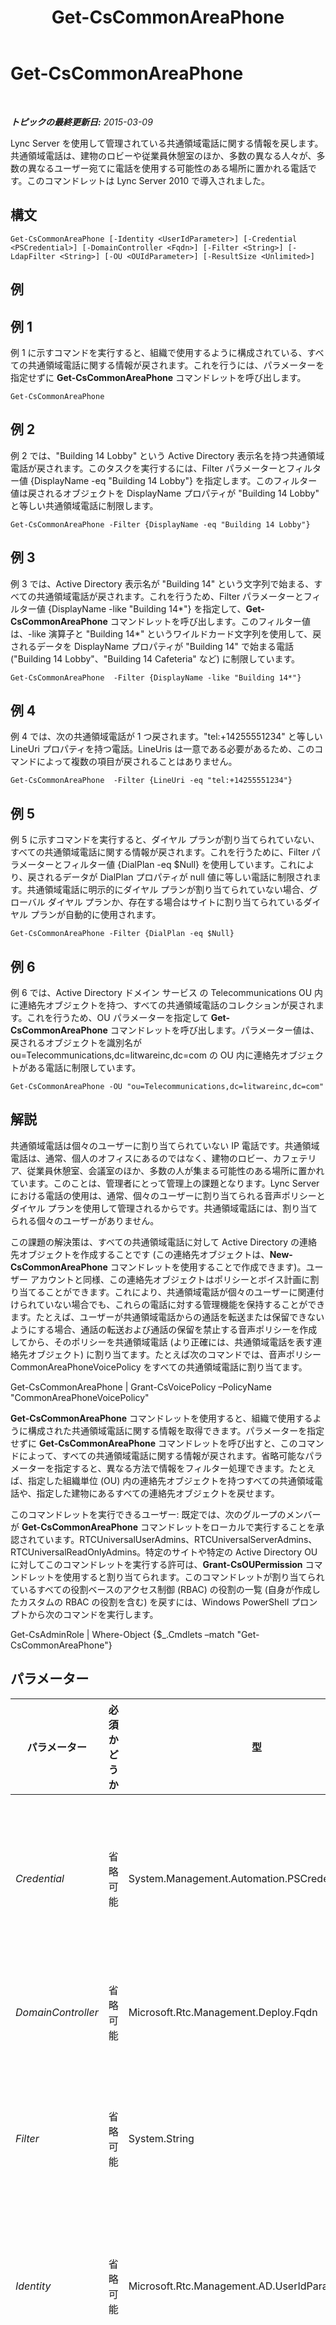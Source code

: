 ﻿---
title: Get-CsCommonAreaPhone
TOCTitle: Get-CsCommonAreaPhone
ms:assetid: bfb7927b-49a7-4637-a9ff-fd68897efb45
ms:mtpsurl: https://technet.microsoft.com/ja-jp/library/Gg412934(v=OCS.15)
ms:contentKeyID: 48273437
ms.date: 05/19/2016
mtps_version: v=OCS.15
ms.translationtype: HT
---

# Get-CsCommonAreaPhone

 

_**トピックの最終更新日:** 2015-03-09_

Lync Server を使用して管理されている共通領域電話に関する情報を戻します。共通領域電話は、建物のロビーや従業員休憩室のほか、多数の異なる人々が、多数の異なるユーザー宛てに電話を使用する可能性のある場所に置かれる電話です。このコマンドレットは Lync Server 2010 で導入されました。

## 構文

    Get-CsCommonAreaPhone [-Identity <UserIdParameter>] [-Credential <PSCredential>] [-DomainController <Fqdn>] [-Filter <String>] [-LdapFilter <String>] [-OU <OUIdParameter>] [-ResultSize <Unlimited>]

## 例

## 例 1

例 1 に示すコマンドを実行すると、組織で使用するように構成されている、すべての共通領域電話に関する情報が戻されます。これを行うには、パラメーターを指定せずに **Get-CsCommonAreaPhone** コマンドレットを呼び出します。

    Get-CsCommonAreaPhone

## 例 2

例 2 では、"Building 14 Lobby" という Active Directory 表示名を持つ共通領域電話が戻されます。このタスクを実行するには、Filter パラメーターとフィルター値 {DisplayName -eq "Building 14 Lobby"} を指定します。このフィルター値は戻されるオブジェクトを DisplayName プロパティが "Building 14 Lobby" と等しい共通領域電話に制限します。

    Get-CsCommonAreaPhone -Filter {DisplayName -eq "Building 14 Lobby"}

## 例 3

例 3 では、Active Directory 表示名が "Building 14" という文字列で始まる、すべての共通領域電話が戻されます。これを行うため、Filter パラメーターとフィルター値 {DisplayName -like "Building 14\*"} を指定して、**Get-CsCommonAreaPhone** コマンドレットを呼び出します。このフィルター値は、-like 演算子と "Building 14\*" というワイルドカード文字列を使用して、戻されるデータを DisplayName プロパティが "Building 14" で始まる電話 ("Building 14 Lobby"、"Building 14 Cafeteria" など) に制限しています。

    Get-CsCommonAreaPhone  -Filter {DisplayName -like "Building 14*"}

## 例 4

例 4 では、次の共通領域電話が 1 つ戻されます。"tel:+14255551234" と等しい LineUri プロパティを持つ電話。LineUris は一意である必要があるため、このコマンドによって複数の項目が戻されることはありません。

    Get-CsCommonAreaPhone  -Filter {LineUri -eq "tel:+14255551234"}

## 例 5

例 5 に示すコマンドを実行すると、ダイヤル プランが割り当てられていない、すべての共通領域電話に関する情報が戻されます。これを行うために、Filter パラメーターとフィルター値 {DialPlan -eq $Null} を使用しています。これにより、戻されるデータが DialPlan プロパティが null 値に等しい電話に制限されます。共通領域電話に明示的にダイヤル プランが割り当てられていない場合、グローバル ダイヤル プランか、存在する場合はサイトに割り当てられているダイヤル プランが自動的に使用されます。

    Get-CsCommonAreaPhone -Filter {DialPlan -eq $Null}

## 例 6

例 6 では、Active Directory ドメイン サービス の Telecommunications OU 内に連絡先オブジェクトを持つ、すべての共通領域電話のコレクションが戻されます。これを行うため、OU パラメーターを指定して **Get-CsCommonAreaPhone** コマンドレットを呼び出します。パラメーター値は、戻されるオブジェクトを識別名が ou=Telecommunications,dc=litwareinc,dc=com の OU 内に連絡先オブジェクトがある電話に制限しています。

    Get-CsCommonAreaPhone -OU "ou=Telecommunications,dc=litwareinc,dc=com"

## 解説

共通領域電話は個々のユーザーに割り当てられていない IP 電話です。共通領域電話は、通常、個人のオフィスにあるのではなく、建物のロビー、カフェテリア、従業員休憩室、会議室のほか、多数の人が集まる可能性のある場所に置かれています。このことは、管理者にとって管理上の課題となります。Lync Server における電話の使用は、通常、個々のユーザーに割り当てられる音声ポリシーとダイヤル プランを使用して管理されるからです。共通領域電話には、割り当てられる個々のユーザーがありません。

この課題の解決策は、すべての共通領域電話に対して Active Directory の連絡先オブジェクトを作成することです (この連絡先オブジェクトは、**New-CsCommonAreaPhone** コマンドレットを使用することで作成できます)。ユーザー アカウントと同様、この連絡先オブジェクトはポリシーとボイス計画に割り当てることができます。これにより、共通領域電話が個々のユーザーに関連付けられていない場合でも、これらの電話に対する管理機能を保持することができます。たとえば、ユーザーが共通領域電話からの通話を転送または保留できないようにする場合、通話の転送および通話の保留を禁止する音声ポリシーを作成してから、そのポリシーを共通領域電話 (より正確には、共通領域電話を表す連絡先オブジェクト) に割り当てます。たとえば次のコマンドでは、音声ポリシー CommonAreaPhoneVoicePolicy をすべての共通領域電話に割り当てます。

Get-CsCommonAreaPhone | Grant-CsVoicePolicy –PolicyName "CommonAreaPhoneVoicePolicy"

**Get-CsCommonAreaPhone** コマンドレットを使用すると、組織で使用するように構成された共通領域電話に関する情報を取得できます。パラメーターを指定せずに **Get-CsCommonAreaPhone** コマンドレットを呼び出すと、このコマンドによって、すべての共通領域電話に関する情報が戻されます。省略可能なパラメーターを指定すると、異なる方法で情報をフィルター処理できます。たとえば、指定した組織単位 (OU) 内の連絡先オブジェクトを持つすべての共通領域電話や、指定した建物にあるすべての連絡先オブジェクトを戻せます。

このコマンドレットを実行できるユーザー: 既定では、次のグループのメンバーが **Get-CsCommonAreaPhone** コマンドレットをローカルで実行することを承認されています。RTCUniversalUserAdmins、RTCUniversalServerAdmins、RTCUniversalReadOnlyAdmins。特定のサイトや特定の Active Directory OU に対してこのコマンドレットを実行する許可は、**Grant-CsOUPermission** コマンドレットを使用すると割り当てられます。このコマンドレットが割り当てられているすべての役割ベースのアクセス制御 (RBAC) の役割の一覧 (自身が作成したカスタムの RBAC の役割を含む) を戻すには、Windows PowerShell プロンプトから次のコマンドを実行します。

Get-CsAdminRole | Where-Object {$\_.Cmdlets –match "Get-CsCommonAreaPhone"}

## パラメーター


<table>
<colgroup>
<col style="width: 25%" />
<col style="width: 25%" />
<col style="width: 25%" />
<col style="width: 25%" />
</colgroup>
<thead>
<tr class="header">
<th>パラメーター</th>
<th>必須かどうか</th>
<th>型</th>
<th>説明</th>
</tr>
</thead>
<tbody>
<tr class="odd">
<td><p><em>Credential</em></p></td>
<td><p>省略可能</p></td>
<td><p>System.Management.Automation.PSCredential</p></td>
<td><p>別の資格情報で <strong>Get-CsCommonAreaPhone</strong> コマンドレットを実行できます。これは、Windows へのログオン時に使用したアカウントが、連絡先オブジェクトの使用に必要な権限を持たない場合に、必要となる可能性があります。</p>
<p>Credential パラメーターを使用するには、まず、<strong>Get-Credential</strong> コマンドレットを使用して、PSCredential オブジェクトを作成する必要があります。詳細については、<strong>Get-Credential</strong> コマンドレットのヘルプ トピックを参照してください。</p></td>
</tr>
<tr class="even">
<td><p><em>DomainController</em></p></td>
<td><p>省略可能</p></td>
<td><p>Microsoft.Rtc.Management.Deploy.Fqdn</p></td>
<td><p>指定したドメイン コントローラーに接続して、連絡先情報を取得できます。特定のドメイン コントローラーに接続するには、DomainController パラメーターの後に、そのコンピューターの完全修飾ドメイン名 (FQDN) (たとえば、atl-cs-001.litwareinc.com) を追加します。</p></td>
</tr>
<tr class="odd">
<td><p><em>Filter</em></p></td>
<td><p>省略可能</p></td>
<td><p>System.String</p></td>
<td><p>Lync Server 固有の属性をフィルター処理することで、戻されるデータを制限できます。たとえば、特定の音声ポリシーに割り当てられている (または割り当てられていない) 共通領域電話の連絡先オブジェクトに戻されるデータを制限できます。</p>
<p>Filter パラメーターは、<strong>Where-Object</strong> コマンドレットと同じ Windows PowerShell フィルター処理構文を使用します。</p></td>
</tr>
<tr class="even">
<td><p><em>Identity</em></p></td>
<td><p>省略可能</p></td>
<td><p>Microsoft.Rtc.Management.AD.UserIdParameter</p></td>
<td><p>共通領域電話の一意の識別子です。共通領域電話は、関連付けられている連絡先オブジェクトの Active Directory 識別名 (DN) を使用して識別されます。既定では、共通領域電話はグローバル一意識別子 (GUID) を共通名として使用します。つまり、これらの電話の Identity は、通常、以下のようになっています。CN={ce84964a-c4da-4622-ad34-c54ff3ed361f},OU=Redmond,DC=Litwareinc,DC=com。</p></td>
</tr>
<tr class="odd">
<td><p><em>LdapFilter</em></p></td>
<td><p>省略可能</p></td>
<td><p>System.String</p></td>
<td><p>一般的な Active Directory 属性 (つまり、Lync Server 固有ではない属性) をフィルター処理することで、戻されるデータを制限できます。たとえば、特定の部門に割り当てられている連絡先オブジェクトや、特定の建物にある連絡先オブジェクトに、戻されるデータを制限できます。</p>
<p>LdapFilter パラメーターは、フィルターの作成時に LDAP クエリ言語を使用します。たとえば、Redmond 市にある共通領域電話を表す連絡先オブジェクトだけを戻すフィルターは、次のようになります。</p>
<p>-LDAPFilter &quot;l=Redmond&quot;</p>
<p>このフィルターでは、&quot;l&quot; (小文字の L) は Active Directory の属性 (ローカリティ)、&quot;=&quot; は比較演算子 (等しい)、&quot;Redmond&quot; はフィルター値をそれぞれ表します。</p></td>
</tr>
<tr class="even">
<td><p><em>OU</em></p></td>
<td><p>省略可能</p></td>
<td><p>Microsoft.Rtc.Management.AD.OUIdParameter</p></td>
<td><p>特定の Active Directory 組織単位 (OU) の連絡先オブジェクトを戻すことができます。OU パラメーターにより、指定の OU およびそのすべての子 OU からデータが戻されます。たとえば、財務 OU に AccountsPayable と AccountsReceivable という 2 つの子 OU がある場合、共通領域電話の情報はこれらの OU それぞれから戻されます。</p>
<p>OU 指定時には、該当コンテナーの識別名を使用します。次に例を示します。-OU &quot;OU=Finance,dc=litwareinc,dc=com&quot;。</p></td>
</tr>
<tr class="odd">
<td><p><em>ResultSize</em></p></td>
<td><p>省略可能</p></td>
<td><p>Microsoft.Rtc.Management.ADConnect.Core.Unlimited</p></td>
<td><p>このコマンドによって戻されるレコード数を制限できます。たとえば、(フォレスト内にいくつの共通領域電話があるかに関係なく) 7 つの共通領域電話のみを戻す場合は、ResultSize パラメーターを指定して、パラメーターの値を 7 に設定します。どの 7 つの電話を戻すかは指定できないので注意してください。フォレスト内に共通領域電話が 3 台しかない場合は、ResultSize を 7 に設定しても、その 3 台の電話が戻され、エラーなしてコマンドが完了します。</p>
<p>結果サイズは、0 ～ 2147483647 の範囲の整数に設定できます。0 に設定すると、コマンドは実行されますが、データは戻りません。</p></td>
</tr>
</tbody>
</table>


## 入力の種類

文字列。**Get-CsCommonAreaPhone** コマンドレットは、共通領域電話の Identity を表す、パイプライン処理された文字列値を受け入れます。

## 戻り値の種類

**Get-CsCommonAreaPhone** コマンドレットを実行すると、Microsoft.Rtc.Management.ADConnect.Schema.OCSADCommonAreaPhoneContact オブジェクトのインスタンスが戻されます。

## 関連項目

#### その他のリソース

[Move-CsCommonAreaPhone](move-cscommonareaphone.md)  
[New-CsCommonAreaPhone](new-cscommonareaphone.md)  
[Remove-CsCommonAreaPhone](remove-cscommonareaphone.md)  
[Set-CsCommonAreaPhone](set-cscommonareaphone.md)

